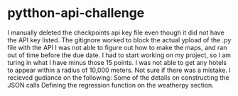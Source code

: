# pytthon-api-challenge
I manually deleted the checkpoints api key file even though it did not have the API key listed. The gitignore worked to block the actual ypload of the .py file with the API
I was not able to figure out how to make the maps, and ran out of time before the due date. I had to start working on my project, so I am turing in what I have minus those 15 points.
I was not able to get any hotels to appear within a radius of 10,000 meters. Not sure if there was a mistake.
I recieved gudiance on the following:
Some of the details on constructing the JSON calls
Defining the regression function on the weatherpy section.
